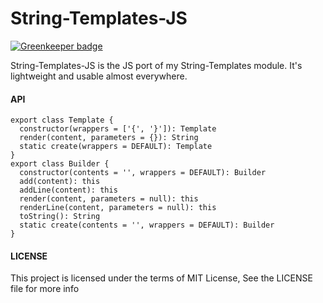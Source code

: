 String-Templates-JS
===================

[![Greenkeeper badge](https://badges.greenkeeper.io/steelbrain/String-Templates-JS.svg)](https://greenkeeper.io/)

String-Templates-JS is the JS port of my String-Templates module. It's lightweight and usable almost everywhere.

#### API
```
export class Template {
  constructor(wrappers = ['{', '}']): Template
  render(content, parameters = {}): String
  static create(wrappers = DEFAULT): Template
}
export class Builder {
  constructor(contents = '', wrappers = DEFAULT): Builder
  add(content): this
  addLine(content): this
  render(content, parameters = null): this
  renderLine(content, parameters = null): this
  toString(): String
  static create(contents = '', wrappers = DEFAULT): Builder
}
```

#### LICENSE
This project is licensed under the terms of MIT License, See the LICENSE file for more info
